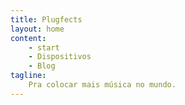 ```yaml
---
title: Plugfects
layout: home 
content:
    - start
    - Dispositivos
    - Blog
tagline:
    Pra colocar mais música no mundo.
---
```

